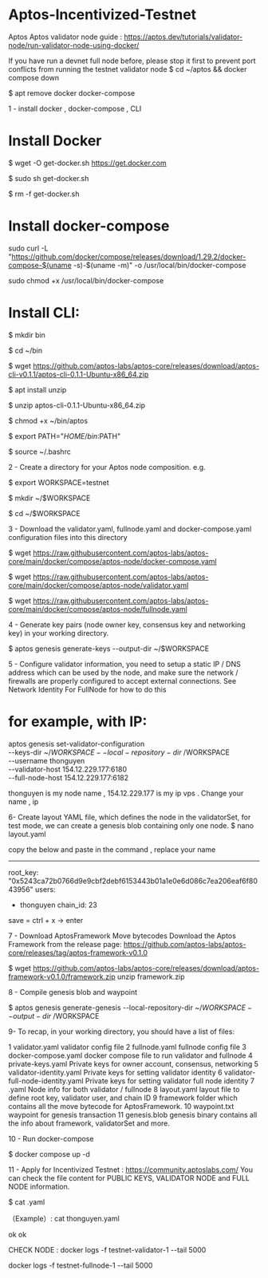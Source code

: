# Aptos-Incentivized-Testnet
Aptos
Aptos validator node 
  guide : https://aptos.dev/tutorials/validator-node/run-validator-node-using-docker/

If you have run a devnet full node before, please stop it first to prevent port conflicts from running the testnet validator node
 $ cd ~/aptos && docker compose down
 
 $ apt remove docker docker-compose

1 - install docker , docker-compose , CLI

# Install Docker
$ wget -O get-docker.sh https://get.docker.com 

$ sudo sh get-docker.sh

$ rm -f get-docker.sh

# Install docker-compose
sudo curl -L "https://github.com/docker/compose/releases/download/1.29.2/docker-compose-$(uname -s)-$(uname -m)" -o /usr/local/bin/docker-compose

sudo chmod +x /usr/local/bin/docker-compose

# Install CLI: 

 $ mkdir bin
 
 $ cd ~/bin
 
 $ wget https://github.com/aptos-labs/aptos-core/releases/download/aptos-cli-v0.1.1/aptos-cli-0.1.1-Ubuntu-x86_64.zip
 
 $ apt install unzip
 
 $ unzip aptos-cli-0.1.1-Ubuntu-x86_64.zip
 
 $ chmod +x ~/bin/aptos
 
 $ export PATH="$HOME/bin:$PATH"
 
 $ source ~/.bashrc

2 - Create a directory for your Aptos node composition. e.g.

 $ export WORKSPACE=testnet
 
 $ mkdir ~/$WORKSPACE
 
 $ cd ~/$WORKSPACE

3 - Download the validator.yaml, fullnode.yaml and docker-compose.yaml configuration files into this directory

 $ wget https://raw.githubusercontent.com/aptos-labs/aptos-core/main/docker/compose/aptos-node/docker-compose.yaml
 
 $ wget https://raw.githubusercontent.com/aptos-labs/aptos-core/main/docker/compose/aptos-node/validator.yaml
 
 $ wget https://raw.githubusercontent.com/aptos-labs/aptos-core/main/docker/compose/aptos-node/fullnode.yaml

4 - Generate key pairs (node owner key, consensus key and networking key) in your working directory.

 $ aptos genesis generate-keys --output-dir ~/$WORKSPACE

5 - Configure validator information, you need to setup a static IP / DNS address which can be used by the node, and make sure the network / firewalls are properly configured to accept external connections.
 See Network Identity For FullNode for how to do this
  
  # for example, with IP:

aptos genesis set-validator-configuration \
    --keys-dir ~/$WORKSPACE --local-repository-dir ~/$WORKSPACE \
    --username thonguyen \
    --validator-host 154.12.229.177:6180 \
    --full-node-host 154.12.229.177:6182

thonguyen is my node name , 154.12.229.177 is my ip vps . Change your name , ip

6- Create layout YAML file, which defines the node in the validatorSet, for test mode, we can create a genesis blob containing only one node.
  $ nano layout.yaml

copy the below and paste in the command , replace your name

   ---
root_key: "0x5243ca72b0766d9e9cbf2debf6153443b01a1e0e6d086c7ea206eaf6f8043956"
users:
  - thonguyen
chain_id: 23

save = ctrl + x -> enter

7 - Download AptosFramework Move bytecodes
 Download the Aptos Framework from the release page: https://github.com/aptos-labs/aptos-core/releases/tag/aptos-framework-v0.1.0
 
 $ wget https://github.com/aptos-labs/aptos-core/releases/download/aptos-framework-v0.1.0/framework.zip
unzip framework.zip

8 - Compile genesis blob and waypoint

 $ aptos genesis generate-genesis --local-repository-dir ~/$WORKSPACE --output-dir ~/$WORKSPACE

9- To recap, in your working directory, you should have a list of files:

   1 validator.yaml            validator config file
   2 fullnode.yaml             fullnode config file
   3 docker-compose.yaml       docker compose file to run validator and fullnode
   4 private-keys.yaml         Private keys for owner account, consensus, networking
   5 validator-identity.yaml   Private keys for setting validator identity
   6 validator-full-node-identity.yaml    Private keys for setting validator full node identity
   7 <username>.yaml           Node info for both validator / fullnode
   8 layout.yaml               layout file to define root key, validator user, and chain ID
   9 framework                 folder which contains all the move bytecode for AptosFramework.
   10 waypoint.txt              waypoint for genesis transaction
   11 genesis.blob              genesis binary contains all the info about framework, validatorSet and more.

10 - Run docker-compose

 $ docker compose up -d 

11 - Apply for Incentivized Testnet : https://community.aptoslabs.com/
  You can check the file content for PUBLIC KEYS, VALIDATOR NODE and FULL NODE information.
 
 $ cat <your-node-name>.yaml 
 
 （Example）: cat thonguyen.yaml


ok ok 

CHECK NODE : 
docker logs -f testnet-validator-1  --tail 5000
  
docker logs -f testnet-fullnode-1 --tail 5000
